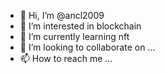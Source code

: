 - 👋 Hi, I’m @ancl2009
- 👀 I’m interested in blockchain
- 🌱 I’m currently learning nft
- 💞️ I’m looking to collaborate on ...
- 📫 How to reach me ...

<!---
ancl2009/ancl2009 is a ✨ special ✨ repository because its `README.md` (this file) appears on your GitHub profile.
You can click the Preview link to take a look at your changes.
--->
